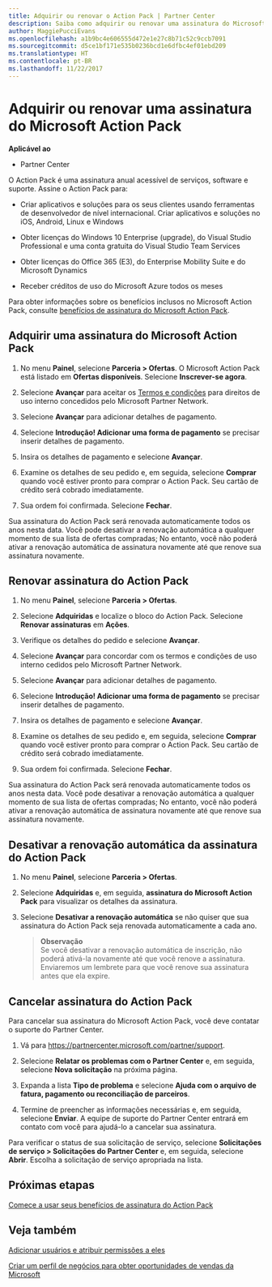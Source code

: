 ```yaml
---
title: Adquirir ou renovar o Action Pack | Partner Center
description: Saiba como adquirir ou renovar uma assinatura do Microsoft Action Pack.
author: MaggiePucciEvans
ms.openlocfilehash: a1b9bc4e606555d472e1e27c8b71c52c9ccb7091
ms.sourcegitcommit: d5ce1bf171e535b0236bcd1e6dfbc4ef01ebd209
ms.translationtype: HT
ms.contentlocale: pt-BR
ms.lasthandoff: 11/22/2017
---
```

# <a name="purchase-or-renew-a-microsoft-action-pack-subscription"></a>Adquirir ou renovar uma assinatura do Microsoft Action Pack

**Aplicável ao**

-  Partner Center


O Action Pack é uma assinatura anual acessível de serviços, software e suporte. Assine o Action Pack para:

- Criar aplicativos e soluções para os seus clientes usando ferramentas de desenvolvedor de nível internacional. Criar aplicativos e soluções no iOS, Android, Linux e Windows 

- Obter licenças do Windows 10 Enterprise (upgrade), do Visual Studio Professional e uma conta gratuita do Visual Studio Team Services 

- Obter licenças do Office 365 (E3), do Enterprise Mobility Suite e do Microsoft Dynamics 

- Receber créditos de uso do Microsoft Azure todos os meses

Para obter informações sobre os benefícios inclusos no Microsoft Action Pack, consulte [benefícios de assinatura do Microsoft Action Pack](mpn-action-pack-subscription-benefits.md). 


## <a name="purchase-a-microsoft-action-pack-subscription"></a>Adquirir uma assinatura do Microsoft Action Pack

1. No menu **Painel**, selecione **Parceria > Ofertas**. O Microsoft Action Pack está listado em **Ofertas disponíveis**. Selecione **Inscrever-se agora**. 

2. Selecione **Avançar** para aceitar os [Termos e condições](https://go.microsoft.com/fwlink/?linkid=842232) para direitos de uso interno concedidos pelo Microsoft Partner Network.  

3. Selecione **Avançar** para adicionar detalhes de pagamento. 

4. Selecione **Introdução! Adicionar uma forma de pagamento** se precisar inserir detalhes de pagamento. 

5. Insira os detalhes de pagamento e selecione **Avançar**.

6. Examine os detalhes de seu pedido e, em seguida, selecione **Comprar** quando você estiver pronto para comprar o Action Pack. Seu cartão de crédito será cobrado imediatamente.

7. Sua ordem foi confirmada. Selecione **Fechar**.

Sua assinatura do Action Pack será renovada automaticamente todos os anos nesta data. Você pode desativar a renovação automática a qualquer momento de sua lista de ofertas compradas; No entanto, você não poderá ativar a renovação automática de assinatura novamente até que renove sua assinatura novamente. 


## <a name="renew-your-action-pack-subscription"></a>Renovar assinatura do Action Pack

1. No menu **Painel**, selecione **Parceria > Ofertas**.  

2. Selecione **Adquiridas** e localize o bloco do Action Pack. Selecione **Renovar assinaturas** em **Ações**.  

3. Verifique os detalhes do pedido e selecione **Avançar**.

4. Selecione **Avançar** para concordar com os termos e condições de uso interno cedidos pelo Microsoft Partner Network.  

5. Selecione **Avançar** para adicionar detalhes de pagamento. 

6. Selecione **Introdução! Adicionar uma forma de pagamento** se precisar inserir detalhes de pagamento. 

7. Insira os detalhes de pagamento e selecione **Avançar**.

8. Examine os detalhes de seu pedido e, em seguida, selecione **Comprar** quando você estiver pronto para comprar o Action Pack. Seu cartão de crédito será cobrado imediatamente.

9. Sua ordem foi confirmada. Selecione **Fechar**.

Sua assinatura do Action Pack será renovada automaticamente todos os anos nesta data. Você pode desativar a renovação automática a qualquer momento de sua lista de ofertas compradas; No entanto, você não poderá ativar a renovação automática de assinatura novamente até que renove sua assinatura novamente. 


## <a name="turn-off-automatic-action-pack-subscription-renewal"></a>Desativar a renovação automática da assinatura do Action Pack

1. No menu **Painel**, selecione **Parceria > Ofertas**. 

2. Selecione **Adquiridas** e, em seguida, **assinatura do Microsoft Action Pack** para visualizar os detalhes da assinatura. 

3. Selecione **Desativar a renovação automática** se não quiser que sua assinatura do Action Pack seja renovada automaticamente a cada ano. 

    >**Observação**<br>
    Se você desativar a renovação automática de inscrição, não poderá ativá-la novamente até que você renove a assinatura. Enviaremos um lembrete para que você renove sua assinatura antes que ela expire.


## <a name="cancel-your-action-pack-subscription"></a>Cancelar assinatura do Action Pack

Para cancelar sua assinatura do Microsoft Action Pack, você deve contatar o suporte do Partner Center.

1. Vá para https://partnercenter.microsoft.com/partner/support.

2. Selecione **Relatar os problemas com o Partner Center** e, em seguida, selecione **Nova solicitação** na próxima página.

3. Expanda a lista **Tipo de problema** e selecione **Ajuda com o arquivo de fatura, pagamento ou reconciliação de parceiros**. 

4. Termine de preencher as informações necessárias e, em seguida, selecione **Enviar**. A equipe de suporte do Partner Center entrará em contato com você para ajudá-lo a cancelar sua assinatura.

Para verificar o status de sua solicitação de serviço, selecione **Solicitações de serviço > Solicitações do Partner Center** e, em seguida, selecione **Abrir**. Escolha a solicitação de serviço apropriada na lista.  

 
## <a name="next-steps"></a>Próximas etapas

[Comece a usar seus benefícios de assinatura do Action Pack](manage-your-partner-network-benefits.md)


## <a name="see-also"></a>Veja também

[Adicionar usuários e atribuir permissões a eles](create-user-accounts-and-set-permissions.md)

[Criar um perfil de negócios para obter oportunidades de vendas da Microsoft](create-a-marketing-profile.md)



